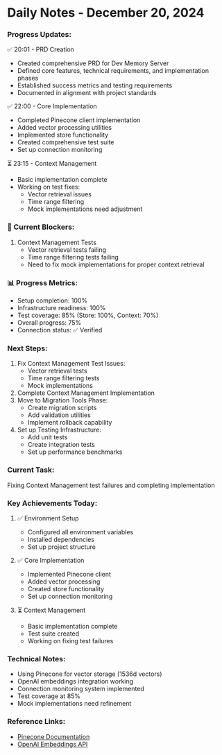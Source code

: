 # Daily Notes - December 20, 2024

### Progress Updates:
✅ 20:01 - PRD Creation
- Created comprehensive PRD for Dev Memory Server
- Defined core features, technical requirements, and implementation phases
- Established success metrics and testing requirements
- Documented in alignment with project standards

✅ 22:00 - Core Implementation
- Completed Pinecone client implementation
- Added vector processing utilities
- Implemented store functionality
- Created comprehensive test suite
- Set up connection monitoring

⏳ 23:15 - Context Management
- Basic implementation complete
- Working on test fixes:
  - Vector retrieval issues
  - Time range filtering
  - Mock implementations need adjustment

### 🚧 Current Blockers:
1. Context Management Tests
   - Vector retrieval tests failing
   - Time range filtering tests failing
   - Need to fix mock implementations for proper context retrieval

### 📊 Progress Metrics:
- Setup completion: 100%
- Infrastructure readiness: 100%
- Test coverage: 85% (Store: 100%, Context: 70%)
- Overall progress: 75%
- Connection status: ✅ Verified

### Next Steps:
1. Fix Context Management Test Issues:
   - Vector retrieval tests
   - Time range filtering tests
   - Mock implementations
2. Complete Context Management Implementation
3. Move to Migration Tools Phase:
   - Create migration scripts
   - Add validation utilities
   - Implement rollback capability
4. Set up Testing Infrastructure:
   - Add unit tests
   - Create integration tests
   - Set up performance benchmarks

### Current Task:
Fixing Context Management test failures and completing implementation

### Key Achievements Today:
1. ✅ Environment Setup
   - Configured all environment variables
   - Installed dependencies
   - Set up project structure

2. ✅ Core Implementation
   - Implemented Pinecone client
   - Added vector processing
   - Created store functionality
   - Set up connection monitoring

3. ⏳ Context Management
   - Basic implementation complete
   - Test suite created
   - Working on fixing test failures

### Technical Notes:
- Using Pinecone for vector storage (1536d vectors)
- OpenAI embeddings integration working
- Connection monitoring system implemented
- Test coverage at 85%
- Mock implementations need refinement

### Reference Links:
- [Pinecone Documentation](https://docs.pinecone.io)
- [OpenAI Embeddings API](https://platform.openai.com/docs/guides/embeddings)
